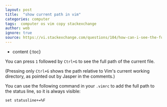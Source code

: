 ```yaml
---
layout: post
title:  "show current path in vim"
categories: computer
tags:  computer os vim copy stackexchange
author: web 
ignore: true
source: https://vi.stackexchange.com/questions/104/how-can-i-see-the-full-path-of-the-current-file
---
```


* content
{:toc}


You can press `1` followed by `Ctrl+G` to see the full path of the current file.

(Pressing only `Ctrl+G` shows the path relative to Vim's current working directory, as pointed out by Jasper in the comments.)

You can use the following command in your `.vimrc` to add the full path to the status line, so it is always visible:

    set statusline+=%F



